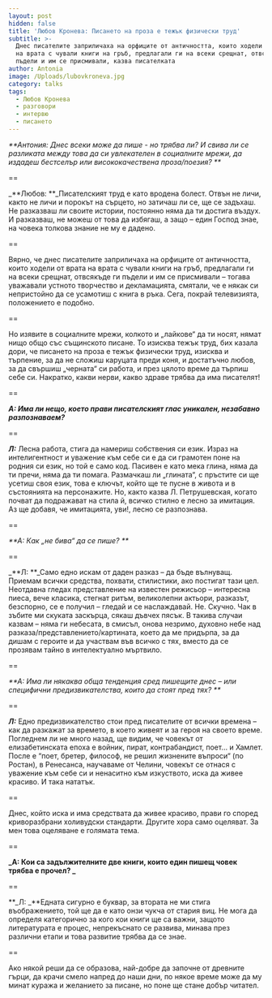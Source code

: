 ```yaml
---
layout: post
hidden: false
title: 'Любов Кронева: Писането на проза е тежък физически труд'
subtitle: >-
  Днес писателите заприличаха на орфиците от античността, които ходели от врата
  на врата с чували книги на гръб, предлагали ги на всеки срещнат, отвсякъде ги
  пъдели и им се присмивали, казва писателката
author: Antonia
image: /Uploads/lubovkroneva.jpg
category: talks
tags:
  - Любов Кронева
  - разговори
  - интервю
  - писането
---
```

_**Антония:  Днес всеки може да пише - но трябва ли? И свива ли се разликата между това да си увлекателен в социалните мрежи, да издадеш бестселър или висококачествена проза/поезия? **_

\==

_**Любов: **_Писателският труд е като вродена болест. Отвън не личи, както не личи и порокът на сърцето, но затичаш ли се, ще се задъхаш. Не разказваш ли своите истории, постоянно няма да ти достига въздух. И разказваш, не можеш от това да избягаш, а защо – един Господ знае, на човека толкова знание не му е дадено. 

\==

Вярно, че днес писателите заприличаха на орфиците от античността, които ходели от врата на врата с чували книги на гръб, предлагали ги на всеки срещнат, отвсякъде ги пъдели и им се присмивали – тогава уважавали устното творчество и декламацията, смятали, че е някак си непристойно да се усамотиш с книга в ръка. Сега, покрай телевизията, положението е подобно. 

\==

Но изявите в социалните мрежи, колкото и „лайкове“ да ти носят, нямат нищо общо със същинското писане. То изисква тежък труд, бих казала дори, че писането на проза е тежък физически труд, изисква и търпение, за да не сложиш каруцата преди коня, и достатъчно любов, за да свършиш „черната“ си работа, и през цялото време да търпиш себе си. Накратко, какви нерви, какво здраве трябва да има писателят! 

\==

_**А:  Има ли нещо, което прави писателският глас уникален, незабавно разпознаваем?**_

\==

_**Л:**_ Лесна работа, стига да намериш собствения си език. Израз на интелигентност и уважение към себе си е да си грамотен поне на родния си език, но той е само код. Пасивен е като мека глина, няма да ти пречи, няма да ти помага. Размачкаш ли „глината“, с пръстите си ще усетиш своя език, това е ключът, който ще те пусне в живота и в състоянията на персонажите. Но, както казва Л. Петрушевская, когато почват да подражават на стила й, всичко стилно е лесно за имитация. Аз ще добавя, че имитацията, уви!, лесно се разпознава. 

\==

_**А:  Как „не бива“ да се пише? **_

\==

_**Л: **_Само едно искам от даден разказ – да бъде вълнуващ. Приемам всички средства, похвати, стилистики, ако постигат тази цел. Неотдавна гледах представление на известен режисьор – интересна пиеса, вече класика, стегнат ритъм, великолепни актьори, разказът, безспорно, се е получил – гледай и се наслаждавай. Не. Скучно. Чак в зъбите ми скуката заскърца, сякаш дъвчех пясък. В такива случаи казвам – няма ги небесата, в смисъл, онова незримо, духовно небе над разказа/представлението/картината, което да ме придърпа, за да дишам с героите и да участвам във всичко с тях, вместо да се прозявам тайно в интелектуално мъртвило.

\==

_**А:  Има ли някаква обща тенденция сред пишещите днес – или специфични предизвикателства, които да стоят пред тях? **_

\==

_**Л:**_  Едно предизвикателство стои пред писателите от всички времена – как да разкажат за времето, в което живеят и за героя на своето време. Погледнем ли не много назад, ще видим, че човекът от елизабетинската епоха е войник, пират, контрабандист, поет… и Хамлет. После е “поет, бретер, философ, не решил жизнените въпроси“ (по Ростан), в Ренесанса, научаваме от Челини, човекът се отнася с уважение към себе си и ненаситно към изкуството, иска да живее красиво. И така нататък. 

\==

Днес, който иска и има средствата да живее красиво, прави го според криворазбрани холивудски стандарти. Другите хора само оцеляват. За мен това оцеляване е голямата тема.  

\==

**_А: Кои са задължителните две книги, които един пишещ човек трябва е прочел? _**

\==

**_Л:  _**Едната сигурно е буквар, за втората не ми стига въображението, той ще да е като онзи чукча от стария виц. Не мога да определя категорично за кого кои книги ще са важни, защото литературата е процес, непрекъснато се развива, минава през различни етапи и това развитие трябва да се знае. 

\==

Ако някой реши да се образова, най-добре да започне от древните гърци, да крачи смело напред до наши дни, по някое време може да му минат куража и желанието за писане, но поне ще стане добър читател.
